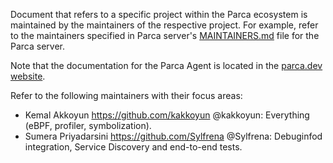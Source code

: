 Document that refers to a specific project within the Parca ecosystem
is maintained by the maintainers of the respective project. For example, refer
to the maintainers specified in Parca server's
[MAINTAINERS.md](https://github.com/parca/parca/blob/main/MAINTAINERS.md)
file for the Parca server.

Note that the documentation for the Parca Agent is located in the [parca.dev website](https://www.parca.dev/docs/overview).

Refer to the following maintainers with their focus areas:

* Kemal Akkoyun <https://github.com/kakkoyun> @kakkoyun: Everything (eBPF, profiler, symbolization).
* Sumera Priyadarsini <https://github.com/Sylfrena> @Sylfrena: Debuginfod integration, Service Discovery and end-to-end tests.
